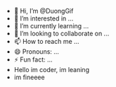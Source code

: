 - 👋 Hi, I’m @DuongGif
- 👀 I’m interested in ...
- 🌱 I’m currently learning ...
- 💞️ I’m looking to collaborate on ...
- 📫 How to reach me ...
- 😄 Pronouns: ...
- ⚡ Fun fact: ...
- Hello im coder, im leaning
- im fineeee
<!---
DuongGif/DuongGif is a ✨ special ✨ repository because its `README.md` (this file) appears on your GitHub profile.
You can click the Preview link to take a look at your changes.
--->

